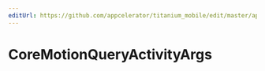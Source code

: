 ```yaml
---
editUrl: https://github.com/appcelerator/titanium_mobile/edit/master/apidoc/CoreMotion.yml
---
```

# CoreMotionQueryActivityArgs

<TypeHeader/>

<ApiDocs/>
